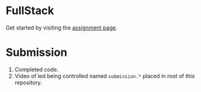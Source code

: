 # FullStack

Get started by visiting the [assignment page](https://ece-196.github.io/docs/assignments/full-stack).

# Submission

1. Completed code.
1. Video of led being controlled named `submission.*` placed in root of this repository.
